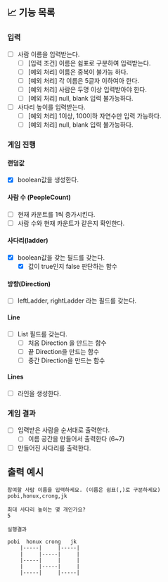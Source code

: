 ## 📈 기능 목록

### 입력

- [ ] 사람 이름을 입력받는다.
    - [ ] [입력 조건] 이름은 쉼표로 구분하여 입력받는다.
    - [ ] [예외 처리] 이름은 중복이 불가능 하다.
    - [ ] [예외 처리] 각 이름은 5글자 이하여아 한다.
    - [ ] [예외 처리] 사람은 두명 이상 입력받아야 한다.
    - [ ] [예외 처리] null, blank 입력 불가능하다.

- [ ] 사다리 높이를 입력받는다.
    - [ ] [예외 처리] 1이상, 100이하 자연수만 입력 가능하다.
    - [ ] [예외 처리] null, blank 입력 불가능하다.

### 게임 진행

#### 랜덤값 

- [x] boolean값을 생성한다.

#### 사람 수 (PeopleCount)

- [ ] 현재 카운트를 1씩 증가시킨다.
- [ ] 사람 수와 현재 카운트가 같은지 확인한다.

#### 사다리(ladder)

-[x] boolean값을 갖는 필드를 갖는다.
    - [x] 값이 true인지 false 판단하는 함수

#### 방향(Direction)

-[ ] leftLadder, rightLadder 라는 필드를 갖는다.

#### Line

-[ ] List<Direction> 필드를 갖는다.
    - [ ] 처음 Direction 을 만드는 함수
    - [ ] 끝 Direction을 만드는 함수
    - [ ] 중간 Direction을 만드는 함수

#### Lines

- [ ] 라인을 생성한다.

### 게임 결과

- [ ] 입력받은 사람을 순서대로 출력한다.
  - [ ] 이름 공간을 만들어서 출력한다 (6~7)

- [ ] 만들어진 사다리를 출력한다.

## 출력 예시

```
참여할 사람 이름을 입력하세요. (이름은 쉼표(,)로 구분하세요)
pobi,honux,crong,jk

최대 사다리 높이는 몇 개인가요?
5

실행결과

pobi  honux crong   jk
    |-----|     |-----|
    |     |-----|     |
    |-----|     |     |
    |     |-----|     |
    |-----|     |-----|
    
```

